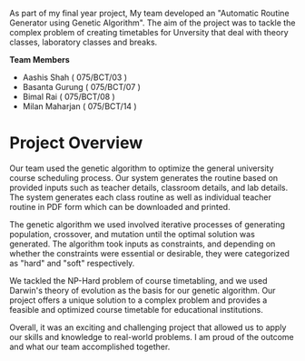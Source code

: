 As part of my final year project, My team developed an "Automatic Routine Generator using Genetic Algorithm". The aim of the project was to tackle the complex problem of creating timetables for Unversity that deal with theory classes, laboratory classes and breaks.

**Team Members**
- Aashis Shah ( 075/BCT/03 )
- Basanta Gurung ( 075/BCT/07 )
- Bimal Rai ( 075/BCT/08 )
- Milan Maharjan ( 075/BCT/14 )
# Project Overview


Our team used the genetic algorithm to optimize the general university course scheduling process. Our system generates the routine based on provided inputs such as teacher details, classroom details, and lab details. The system generates each class routine as well as individual teacher routine in PDF form which can be downloaded and printed.

The genetic algorithm we used involved iterative processes of generating population, crossover, and mutation until the optimal solution was generated. The algorithm took inputs as constraints, and depending on whether the constraints were essential or desirable, they were categorized as "hard" and "soft" respectively.

We tackled the NP-Hard problem of course timetabling, and we used Darwin's theory of evolution as the basis for our genetic algorithm. Our project offers a unique solution to a complex problem and provides a feasible and optimized course timetable for educational institutions.

Overall, it was an exciting and challenging project that allowed us to apply our skills and knowledge to real-world problems. I am proud of the outcome and what our team accomplished together.
